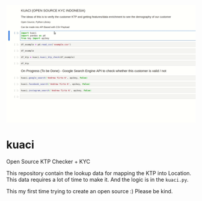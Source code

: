 ![](kuaci.gif)

# kuaci
Open Source KTP Checker + KYC

This repository contain the lookup data for mapping the KTP into Location.
This data requires a lot of time to make it.
And the logic is in the `kuaci.py`.

This my first time trying to create an open source :)
Please be kind.